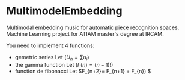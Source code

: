 # MultimodelEmbedding
Multimodal embedding music for automatic piece recognition spaces. Machine Learning project for ATIAM master's degree at IRCAM.


You need to implement 4 functions:

  - gemetric series Let $(U_n = \sum u_i)$
  - the gamma function Let $(\Gamma (n)=(n-1)!)$
  - function de fibonacci Let $F_{n+2}= F_{n+1} + F_{n}) $
